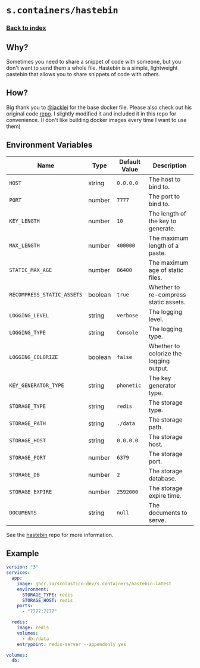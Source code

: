 # `s.containers/hastebin`
### [Back to index](../../README.md)

## Why?
Sometimes you need to share a snippet of code with someone,
but you don't want to send them a whole file. Hastebin is a
simple, lightweight pastebin that allows you to share snippets
of code with others.

## How?
Big thank you to [@jacklei](https://github.com/jacklei) for the
base docker file. Please also check out his original code
[repo](https://github.com/jacklei/hastebin). I slightly modified
it and included it in this repo for convenience. (I don't like
building docker images every time I want to use them)

## Environment Variables
| Name                       | Type    | Default Value | Description                                                    |
|----------------------------|---------|---------------|----------------------------------------------------------------|
| `HOST`                     | string  | `0.0.0.0`     | The host to bind to.                                           |
| `PORT`                     | number  | `7777`        | The port to bind to.                                           |
| `KEY_LENGTH`               | number  | `10`          | The length of the key to generate.                             |
| `MAX_LENGTH`               | number  | `400000`      | The maximum length of a paste.                                 |
| `STATIC_MAX_AGE`           | number  | `86400`       | The maximum age of static files.                               |
| `RECOMPRESS_STATIC_ASSETS` | boolean | `true`        | Whether to re-compress static assets.                          |
| `LOGGING_LEVEL`            | string  | `verbose`     | The logging level.                                             |
| `LOGGING_TYPE`             | string  | `Console`     | The logging type.                                              |
| `LOGGING_COLORIZE`         | boolean | `false`       | Whether to colorize the logging output.                        |
| `KEY_GENERATOR_TYPE`       | string  | `phonetic`    | The key generator type.                                        |
| `STORAGE_TYPE`             | string  | `redis`       | The storage type.                                              |
| `STORAGE_PATH`             | string  | `./data`      | The storage path.                                              |
| `STORAGE_HOST`             | string  | `0.0.0.0`     | The storage host.                                              |
| `STORAGE_PORT`             | number  | `6379`        | The storage port.                                              |
| `STORAGE_DB`               | number  | `2`           | The storage database.                                          |
| `STORAGE_EXPIRE`           | number  | `2592000`     | The storage expire time.                                       |
| `DOCUMENTS`                | string  | `null`        | The documents to serve.                                        |

See the [hastebin](https://github.com/toptal/haste-server) repo for more information.

## Example
```yaml
version: "3"
services:
  app:
    image: ghcr.io/scolastico-dev/s.containers/hastebin:latest
    environment:
      STORAGE_TYPE: redis
      STORAGE_HOST: redis
    ports:
      - "7777:7777"

  redis:
    image: redis
    volumes:
      - db:/data
    entrypoint: redis-server --appendonly yes

volumes:
  db:
```

